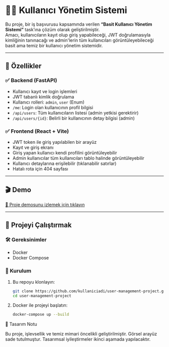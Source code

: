 # 🧑‍💼 Kullanıcı Yönetim Sistemi

Bu proje, bir iş başvurusu kapsamında verilen **“Basit Kullanıcı Yönetim Sistemi”** task’ına çözüm olarak geliştirilmiştir.  
Amacı, kullanıcıların kayıt olup giriş yapabileceği, JWT doğrulamasıyla kimliğinin tanınacağı ve admin'lerin tüm kullanıcıları görüntüleyebileceği basit ama temiz bir kullanıcı yönetim sistemidir.

---

## 📌 Özellikler

### ✅ Backend (FastAPI)

- Kullanıcı kayıt ve login işlemleri
- JWT tabanlı kimlik doğrulama
- Kullanıcı rolleri: `admin`, `user` (Enum)
- `/me`: Login olan kullanıcının profil bilgisi
- `/api/users`: Tüm kullanıcıların listesi (admin yetkisi gerektirir)
- `/api/users/{id}`: Belirli bir kullanıcının detay bilgisi (admin)

### ✅ Frontend (React + Vite)

- JWT token ile giriş yapılabilen bir arayüz
- Kayıt ve giriş ekranı
- Giriş yapan kullanıcı kendi profilini görüntüleyebilir
- Admin kullanıcılar tüm kullanıcıları tablo halinde görüntüleyebilir
- Kullanıcı detaylarına erişilebilir (tıklanabilir satırlar)
- Hatalı rota için 404 sayfası

---

## 🎬 Demo


[🎥 Proje demosunu izlemek için tıklayın](https://drive.google.com/file/d/1owUJ7eqNQbcFBmoHf5aacFrE26CyWKhO/view?usp=sharing)

---

## 🚀 Projeyi Çalıştırmak

### 🛠 Gereksinimler

- Docker  
- Docker Compose  

### 🔧 Kurulum

1. Bu repoyu klonlayın:
   ```bash
   git clone https://github.com/kullaniciadi/user-management-project.git
   cd user-management-project

2. Docker ile projeyi başlatın:
   ```bash
   docker-compose up --build

🎨 Tasarım Notu

Bu proje, işlevsellik ve temiz mimari öncelikli geliştirilmiştir.
Görsel arayüz sade tutulmuştur. Tasarımsal iyileştirmeler ikinci aşamada yapılacaktır.

